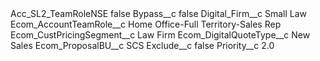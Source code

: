 <?xml version="1.0" encoding="UTF-8"?>
<CustomMetadata xmlns="http://soap.sforce.com/2006/04/metadata" xmlns:xsi="http://www.w3.org/2001/XMLSchema-instance" xmlns:xsd="http://www.w3.org/2001/XMLSchema">
    <label>Acc_SL2_TeamRoleNSE</label>
    <protected>false</protected>
    <values>
        <field>Bypass__c</field>
        <value xsi:type="xsd:boolean">false</value>
    </values>
    <values>
        <field>Digital_Firm__c</field>
        <value xsi:type="xsd:string">Small Law</value>
    </values>
    <values>
        <field>Ecom_AccountTeamRole__c</field>
        <value xsi:type="xsd:string">Home Office-Full Territory-Sales Rep</value>
    </values>
    <values>
        <field>Ecom_CustPricingSegment__c</field>
        <value xsi:type="xsd:string">Law Firm</value>
    </values>
    <values>
        <field>Ecom_DigitalQuoteType__c</field>
        <value xsi:type="xsd:string">New Sales</value>
    </values>
    <values>
        <field>Ecom_ProposalBU__c</field>
        <value xsi:type="xsd:string">SCS</value>
    </values>
    <values>
        <field>Exclude__c</field>
        <value xsi:type="xsd:boolean">false</value>
    </values>
    <values>
        <field>Priority__c</field>
        <value xsi:type="xsd:double">2.0</value>
    </values>
</CustomMetadata>
